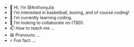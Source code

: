- 👋 Hi, I’m @AnthonyJia
- 👀 I’m interested in basketball, boxing, and of course coding!
- 🌱 I’m currently learning coding.
- 💞️ I’m looking to collaborate on (TBD).
- 📫 How to reach me ...
- 😄 Pronouns: ...
- ⚡ Fun fact: ...

<!---
AnthonyJia/AnthonyJia is a ✨ special ✨ repository because its `README.md` (this file) appears on your GitHub profile.
You can click the Preview link to take a look at your changes.
--->
